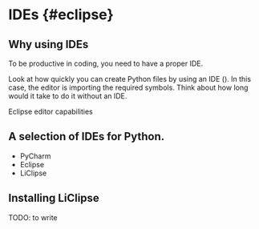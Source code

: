 # IDEs {#eclipse}


## Why using IDEs

To be productive in coding, you need to have a proper IDE.

Look at how quickly you can create Python files by using an IDE ([](#fig:eclipse)).
In this case, the editor is importing the required symbols.
Think about how long would it take to do it without an IDE.

<div figure-id="fig:eclipse-capability">
    <figcaption>Eclipse editor capabilities</figcaption>
    <dtvideo src="vimeo:231843714"/>
</div>


## A selection of IDEs for Python.

* PyCharm
* Eclipse
* LiClipse

## Installing LiClipse

TODO: to write
